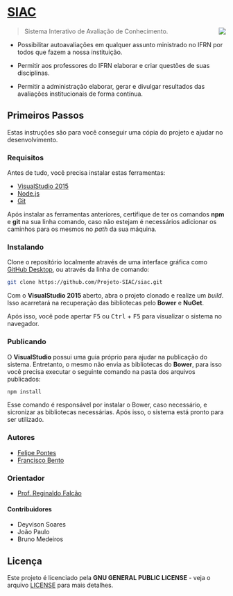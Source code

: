 # [SIAC](http://siac-stage.apphb.com)

<img align="right" src="https://avatars2.githubusercontent.com/u/20824923?s=150" />

> Sistema Interativo de Avaliação de Conhecimento.

- Possibilitar autoavaliações em qualquer assunto ministrado no IFRN por todos que fazem a nossa instituição. 

- Permitir aos professores do IFRN elaborar e criar questões de suas disciplinas. 

- Permitir a administração elaborar, gerar e divulgar resultados das avaliações institucionais de forma contínua.

## Primeiros Passos

Estas instruções são para você conseguir uma cópia do projeto e ajudar no desenvolvimento. 

### Requisitos

Antes de tudo, você precisa instalar estas ferramentas:

- [VisualStudio 2015](https://www.visualstudio.com)
- [Node.js](https://nodejs.org)
- [Git](https://git-scm.com)

Após instalar as ferramentas anteriores, certifique de ter os comandos __npm__ e __git__ na sua linha comando, caso não estejam é necessários adicionar os caminhos para os mesmos no _path_ da sua máquina.

### Instalando

Clone o repositório localmente através de uma interface gráfica como [GitHub Desktop](https://desktop.github.com/), ou através da linha de comando:

```sh
git clone https://github.com/Projeto-SIAC/siac.git
```

Com o __VisualStudio 2015__ aberto, abra o projeto clonado e realize um _build_. Isso acarretará na recuperação das bibliotecas pelo __Bower__ e __NuGet__.

Após isso, você pode apertar <kbd>F5</kbd> ou <kbd>Ctrl</kbd> + <kbd>F5</kbd> para visualizar o sistema no navegador.

### Publicando

O __VisualStudio__ possui uma guia próprio para ajudar na publicação do sistema. Entretanto, o mesmo não envia as bibliotecas do __Bower__, para isso você precisa executar o seguinte comando na pasta dos arquivos publicados:

```bash
npm install
```

Esse comando é responsável por instalar o Bower, caso necessário, e sicronizar as bibliotecas necessárias. Após isso, o sistema está pronto para ser utilizado.

### Autores

* [Felipe Pontes](https://github.com/felipemfp)
* [Francisco Bento](https://github.com/chicobentojr)

### Orientador

* [Prof. Reginaldo Falcão](http://diatinf.ifrn.edu.br/doku.php?id=pessoal:docente:efetivo:regis)

#### Contribuidores

* Deyvison Soares 
* João Paulo
* Bruno Medeiros

## Licença

Este projeto é licenciado pela __GNU GENERAL PUBLIC LICENSE__ - veja o arquivo [LICENSE](LICENSE) para mais detalhes.
